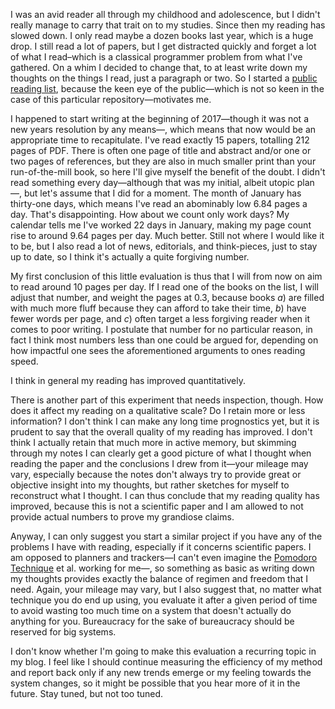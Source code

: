 I was an avid reader all through my childhood and adolescence, but I didn't really manage to carry that trait on to my studies. Since then my reading has slowed down. I only read maybe a dozen books last year, which is a huge drop. I still read a lot of papers, but I get distracted quickly and forget a lot of what I read–which is a classical programmer problem from what I've gathered. On a whim I decided to change that, to at least write down my thoughts on the things I read, just a paragraph or two. So I started a [public reading list](https://github.com/hellerve/ptolemy), because the keen eye of the public—which is not so keen in the case of this particular repository—motivates me.

I happened to start writing at the beginning of 2017—though it was not a new years resolution by any means—, which means that now would be an appropriate time to recapitulate. I've read exactly 15 papers, totalling 212 pages of PDF. There is often one page of title and abstract and/or one or two pages of references, but they are also in much smaller print than your run-of-the-mill book, so here I'll give myself the benefit of the doubt. I didn't read something every day—although that was my initial, albeit utopic plan—, but let's assume that I did for a moment. The month of January has thirty-one days, which means I've read an abominably low 6.84 pages a day. That's disappointing. How about we count only work days? My calendar tells me I've worked 22 days in January, making my page count rise to around 9.64 pages per day. Much better. Still not where I would like it to be, but I also read a lot of news, editorials, and think-pieces, just to stay up to date, so I think it's actually a quite forgiving number.

My first conclusion of this little evaluation is thus that I will from now on aim to read around 10 pages per day. If I read one of the books on the list, I will adjust that number, and weight the pages at 0.3, because books _a_) are filled with much more fluff because they can afford to take their time, _b_) have fewer words per page, and _c_) often target a less forgiving reader when it comes to poor writing. I postulate that number for no particular reason, in fact I think most numbers less than one could be argued for, depending on how impactful one sees the aforementioned arguments to ones reading speed.

I think in general my reading has improved quantitatively.

There is another part of this experiment that needs inspection, though. How does it affect my reading on a qualitative scale? Do I retain more or less information? I don't think I can make any long time prognostics yet, but it is prudent to say that the overall quality of my reading has improved. I don't think I actually retain that much more in active memory, but skimming through my notes I can clearly get a good picture of what I thought when reading the paper and the conclusions I drew from it—your mileage may vary, especially because the notes don't always try to provide great or objective insight into my thoughts, but rather sketches for myself to reconstruct what I thought. I can thus conclude that my reading quality has improved, because this is not a scientific paper and I am allowed to not provide actual numbers to prove my grandiose claims.

Anyway, I can only suggest you start a similar project if you have any of the problems I have with reading, especially if it concerns scientific papers. I am opposed to planners and trackers—I can't even imagine the [Pomodoro Technique](https://en.wikipedia.org/wiki/Pomodoro_Technique) et al. working for me—, so something as basic as writing down my thoughts provides exactly the balance of regimen and freedom that I need. Again, your mileage may vary, but I also suggest that, no matter what technique you do end up using, you evaluate it after a given period of time to avoid wasting too much time on a system that doesn't actually do anything for you. Bureaucracy for the sake of bureaucracy should be reserved for big systems.

I don't know whether I'm going to make this evaluation a recurring topic in my blog. I feel like I should continue measuring the efficiency of my method and report back only if any new trends emerge or my feeling towards the system changes, so it might be possible that you hear more of it in the future. Stay tuned, but not too tuned.
